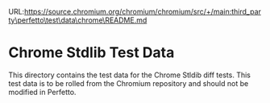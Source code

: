 URL:https://source.chromium.org/chromium/chromium/src/+/main:third_party\perfetto\test\data\chrome\README.md
# Chrome Stdlib Test Data

This directory contains the test data for the Chrome Stldib diff tests. This test data is to be rolled from the Chromium repository and should not be modified in Perfetto.